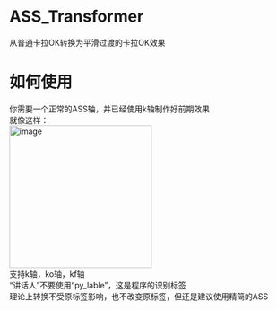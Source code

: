 # ASS_Transformer
从普通卡拉OK转换为平滑过渡的卡拉OK效果
# 如何使用
你需要一个正常的ASS轴，并已经使用k轴制作好前期效果\
就像这样：\
<img width="254" alt="image" src="https://github.com/integralAva/ASS_Transformer/assets/114299643/4efd9850-e627-48dc-b48d-b2d849f4a584">\
支持k轴，ko轴，kf轴\
“讲话人”不要使用“py_lable”，这是程序的识别标签\
理论上转换不受原标签影响，也不改变原标签，但还是建议使用精简的ASS
